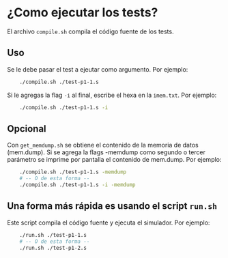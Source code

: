 # ¿Como ejecutar los tests?

El archivo `compile.sh` compila el código fuente de los tests.

## Uso

Se le debe pasar el test a ejeutar como argumento. Por ejemplo:

```bash
    ./compile.sh ./test-p1-1.s
```

Si le agregas la flag `-i` al final, escribe el hexa en la `imem.txt`. Por ejemplo:

```bash
    ./compile.sh ./test-p1-1.s -i
```

## Opcional

Con `get_memdump.sh` se obtiene el contenido de la memoria de datos (mem.dump). Si se agrega la flags -memdump como segundo o tercer parámetro se imprime por pantalla el contenido de mem.dump. Por ejemplo:

```bash
    ./compile.sh ./test-p1-1.s -memdump
    # -- O de esta forma --
    ./compile.sh ./test-p1-1.s -i -memdump
```

## Una forma más rápida es usando el script `run.sh`

Este script compila el código fuente y ejecuta el simulador. Por ejemplo:

```bash
    ./run.sh ./test-p1-1.s
    # -- O de esta forma --
    ./run.sh ./test-p1-2.s
```
